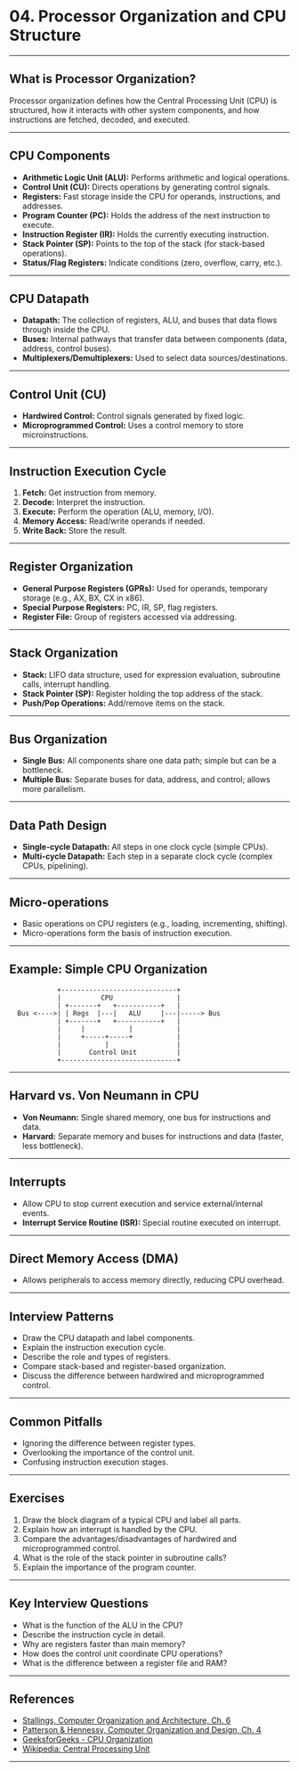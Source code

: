 # 04. Processor Organization and CPU Structure

---

## What is Processor Organization?

Processor organization defines how the Central Processing Unit (CPU) is structured, how it interacts with other system components, and how instructions are fetched, decoded, and executed.

---

## CPU Components

- **Arithmetic Logic Unit (ALU):** Performs arithmetic and logical operations.
- **Control Unit (CU):** Directs operations by generating control signals.
- **Registers:** Fast storage inside the CPU for operands, instructions, and addresses.
- **Program Counter (PC):** Holds the address of the next instruction to execute.
- **Instruction Register (IR):** Holds the currently executing instruction.
- **Stack Pointer (SP):** Points to the top of the stack (for stack-based operations).
- **Status/Flag Registers:** Indicate conditions (zero, overflow, carry, etc.).

---

## CPU Datapath

- **Datapath:** The collection of registers, ALU, and buses that data flows through inside the CPU.
- **Buses:** Internal pathways that transfer data between components (data, address, control buses).
- **Multiplexers/Demultiplexers:** Used to select data sources/destinations.

---

## Control Unit (CU)

- **Hardwired Control:** Control signals generated by fixed logic.
- **Microprogrammed Control:** Uses a control memory to store microinstructions.

---

## Instruction Execution Cycle

1. **Fetch:** Get instruction from memory.
2. **Decode:** Interpret the instruction.
3. **Execute:** Perform the operation (ALU, memory, I/O).
4. **Memory Access:** Read/write operands if needed.
5. **Write Back:** Store the result.

---

## Register Organization

- **General Purpose Registers (GPRs):** Used for operands, temporary storage (e.g., AX, BX, CX in x86).
- **Special Purpose Registers:** PC, IR, SP, flag registers.
- **Register File:** Group of registers accessed via addressing.

---

## Stack Organization

- **Stack:** LIFO data structure, used for expression evaluation, subroutine calls, interrupt handling.
- **Stack Pointer (SP):** Register holding the top address of the stack.
- **Push/Pop Operations:** Add/remove items on the stack.

---

## Bus Organization

- **Single Bus:** All components share one data path; simple but can be a bottleneck.
- **Multiple Bus:** Separate buses for data, address, and control; allows more parallelism.

---

## Data Path Design

- **Single-cycle Datapath:** All steps in one clock cycle (simple CPUs).
- **Multi-cycle Datapath:** Each step in a separate clock cycle (complex CPUs, pipelining).

---

## Micro-operations

- Basic operations on CPU registers (e.g., loading, incrementing, shifting).
- Micro-operations form the basis of instruction execution.

---

## Example: Simple CPU Organization

```
            +-----------------------------+
            |          CPU                |
            | +-------+   +-----------+   |
  Bus <---->| | Regs  |---|   ALU     |---|-----> Bus
            | +-------+   +-----------+   |
            |     |           |           |
            |     +-----+-----+           |
            |           |                 |
            |       Control Unit          |
            +-----------------------------+
```

---

## Harvard vs. Von Neumann in CPU

- **Von Neumann:** Single shared memory, one bus for instructions and data.
- **Harvard:** Separate memory and buses for instructions and data (faster, less bottleneck).

---

## Interrupts

- Allow CPU to stop current execution and service external/internal events.
- **Interrupt Service Routine (ISR):** Special routine executed on interrupt.

---

## Direct Memory Access (DMA)

- Allows peripherals to access memory directly, reducing CPU overhead.

---

## Interview Patterns

- Draw the CPU datapath and label components.
- Explain the instruction execution cycle.
- Describe the role and types of registers.
- Compare stack-based and register-based organization.
- Discuss the difference between hardwired and microprogrammed control.

---

## Common Pitfalls

- Ignoring the difference between register types.
- Overlooking the importance of the control unit.
- Confusing instruction execution stages.

---

## Exercises

1. Draw the block diagram of a typical CPU and label all parts.
2. Explain how an interrupt is handled by the CPU.
3. Compare the advantages/disadvantages of hardwired and microprogrammed control.
4. What is the role of the stack pointer in subroutine calls?
5. Explain the importance of the program counter.

---

## Key Interview Questions

- What is the function of the ALU in the CPU?
- Describe the instruction cycle in detail.
- Why are registers faster than main memory?
- How does the control unit coordinate CPU operations?
- What is the difference between a register file and RAM?

---

## References

- [Stallings, Computer Organization and Architecture, Ch. 6](https://www.pearson.com/en-us/subject-catalog/p/computer-organization-and-architecture/P200000001275/9780134101613)
- [Patterson & Hennessy, Computer Organization and Design, Ch. 4](https://www.elsevier.com/books/computer-organization-and-design-arm-edition/patterson/978-0-12-801733-3)
- [GeeksforGeeks - CPU Organization](https://www.geeksforgeeks.org/cpu-organization/)
- [Wikipedia: Central Processing Unit](https://en.wikipedia.org/wiki/Central_processing_unit)

---
